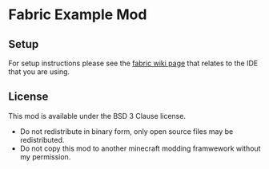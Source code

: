 # Fabric Example Mod

## Setup

For setup instructions please see the [fabric wiki page](https://fabricmc.net/wiki/tutorial:setup) that relates to the IDE that you are using.

## License
This mod is available under the BSD 3 Clause license. 
- Do not redistribute in binary form, only open source files may be redistributed. 
- Do not copy this mod to another minecraft modding framwework without my permission.

